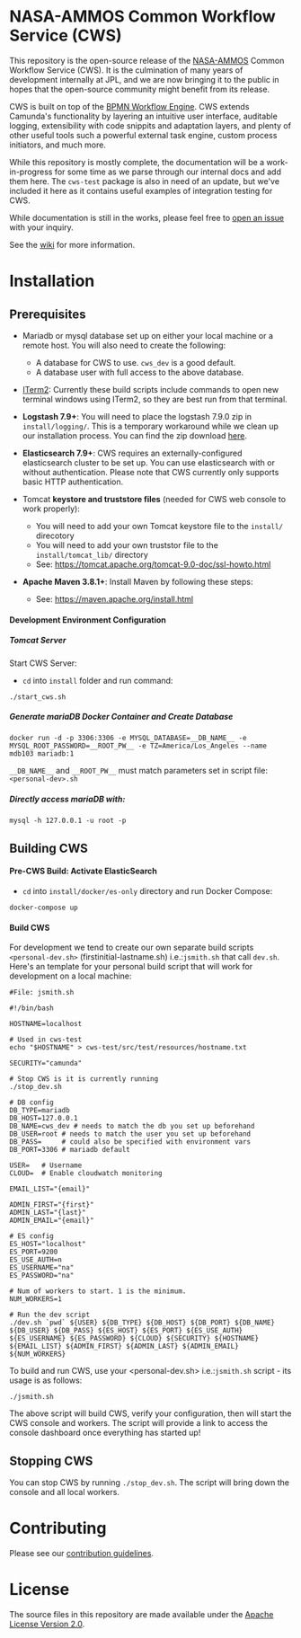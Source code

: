 # NASA-AMMOS Common Workflow Service (CWS)

This repository is the open-source release of the [NASA-AMMOS](https://ammos.nasa.gov/) Common Workflow Service (CWS). It is the culmination of many years of development internally at JPL, and we are now bringing it to the public in hopes that the open-source community might benefit from its release.

CWS is built on top of the [BPMN Workflow Engine](https://camunda.com/products/camunda-bpm/bpmn-engine/). CWS extends Camunda's functionality by layering an intuitive user interface, auditable logging, extensibility with code snippits and adaptation layers, and plenty of other useful tools such a powerful external task engine, custom process initiators, and much more.

While this repository is mostly complete, the documentation will be a work-in-progress for some time as we parse through our internal docs and add them here. The `cws-test` package is also in need of an update, but we've included it here as it contains useful examples of integration testing for CWS.

While documentation is still in the works, please feel free to [open an issue](https://github.com/NASA-AMMOS/commoan-workflow-service/issues/new/choose) with your inquiry.

See the [wiki](https://github.com/NASA-AMMOS/common-workflow-service/wiki) for more information. 

# Installation

## Prerequisites

  - Mariadb or mysql database set up on either your local machine or a remote host. You will also need to create the following:
    - A database for CWS to use. `cws_dev` is a good default.
    - A database user with full access to the above database.
  - [ITerm2](https://iterm2.com/): Currently these build scripts include commands to open new terminal windows using ITerm2, so they are best run from that terminal.
  - **Logstash 7.9+**: You will need to place the logstash 7.9.0 zip in `install/logging/`. This is a temporary workaround while we clean up our installation process. You can find the zip download [here](https://www.elastic.co/downloads/past-releases/logstash-7-9-0).
  - **Elasticsearch 7.9+**: CWS requires an externally-configured elasticsearch cluster to be set up. You can use elasticsearch with or without authentication. Please note that CWS currently only supports basic HTTP authentication.
  - Tomcat **keystore and truststore files** (needed for CWS web console to work properly):
    - You will need to add your own Tomcat keystore file to the `install/` direcotory
    - You will need to add your own truststor file to the `install/tomcat_lib/` directory
    - See: https://tomcat.apache.org/tomcat-9.0-doc/ssl-howto.html
    
  - **Apache Maven 3.8.1+**: Install Maven by following these steps:
    - See: https://maven.apache.org/install.html
    
#### Development Environment Configuration

##### Tomcat Server

Start CWS Server:
* `cd` into `install` folder and run command: 

```
./start_cws.sh
```

##### Generate mariaDB Docker Container and Create Database
```
docker run -d -p 3306:3306 -e MYSQL_DATABASE=__DB_NAME__ -e MYSQL_ROOT_PASSWORD=__ROOT_PW__ -e TZ=America/Los_Angeles --name mdb103 mariadb:1
```

`__DB_NAME__` and `__ROOT_PW__` must match parameters set in script file: `<personal-dev>.sh`

##### Directly access mariaDB with:

```
mysql -h 127.0.0.1 -u root -p
```



## Building CWS

#### Pre-CWS Build: Activate ElasticSearch

* `cd` into `install/docker/es-only` directory and run Docker Compose: 
```
docker-compose up
```



#### Build CWS


For development we tend to create our own separate build scripts `<personal-dev.sh>` (firstinitial-lastname.sh) i.e.:`jsmith.sh` that call `dev.sh`. Here's an template for your personal build script that will work for development on a local machine:

```
#File: jsmith.sh

#!/bin/bash

HOSTNAME=localhost

# Used in cws-test
echo "$HOSTNAME" > cws-test/src/test/resources/hostname.txt

SECURITY="camunda"

# Stop CWS is it is currently running
./stop_dev.sh

# DB config
DB_TYPE=mariadb
DB_HOST=127.0.0.1
DB_NAME=cws_dev # needs to match the db you set up beforehand
DB_USER=root # needs to match the user you set up beforehand
DB_PASS=     # could also be specified with environment vars
DB_PORT=3306 # mariadb default

USER=   # Username
CLOUD=  # Enable cloudwatch monitoring

EMAIL_LIST="{email}"

ADMIN_FIRST="{first}"
ADMIN_LAST="{last}"
ADMIN_EMAIL="{email}"

# ES config
ES_HOST="localhost"
ES_PORT=9200
ES_USE_AUTH=n
ES_USERNAME="na"
ES_PASSWORD="na"

# Num of workers to start. 1 is the minimum.
NUM_WORKERS=1

# Run the dev script
./dev.sh `pwd` ${USER} ${DB_TYPE} ${DB_HOST} ${DB_PORT} ${DB_NAME} ${DB_USER} ${DB_PASS} ${ES_HOST} ${ES_PORT} ${ES_USE_AUTH} ${ES_USERNAME} ${ES_PASSWORD} ${CLOUD} ${SECURITY} ${HOSTNAME} ${EMAIL_LIST} ${ADMIN_FIRST} ${ADMIN_LAST} ${ADMIN_EMAIL} ${NUM_WORKERS}
```

To build and run CWS, use your <personal-dev.sh> i.e.:`jsmith.sh` script - its usage is as follows:

```
./jsmith.sh
```



The above script will build CWS, verify your configuration, then will start the CWS console and workers. The script will provide a link to access the console dashboard once everything has started up!

## Stopping CWS

You can stop CWS by running `./stop_dev.sh`. The script will bring down the console and all local workers.

# Contributing

Please see our [contribution guidelines](https://github.com/NASA-AMMOS/common-workflow-service/blob/main/CONTRIBUTING.md).

# License

The source files in this repository are made available under the [Apache License Version 2.0](https://github.com/NASA-AMMOS/common-workflow-service/blob/main/LICENSE).
